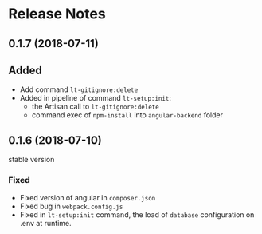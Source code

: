 # Release Notes


## 0.1.7 (2018-07-11)

## Added

- Add command `lt-gitignore:delete`
- Added in pipeline of command `lt-setup:init`:
    - the Artisan call to `lt-gitignore:delete`
    - command exec of `npm-install` into `angular-backend` folder


## 0.1.6 (2018-07-10)

stable version

### Fixed

- Fixed version of angular in `composer.json`
- Fixed bug in `webpack.config.js`
- Fixed in  `lt-setup:init` command, the load of `database` configuration on .env at runtime.